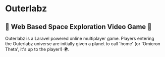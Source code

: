 # Outerlabz
## 🌌 Web Based Space Exploration Video Game 📡

Outerlabz is a Laravel powered online multiplayer game. Players entering the Outerlabz universe
are initially given a planet to call 'home' (or 'Omicron Theta', it's up to the player!) 🌍.
